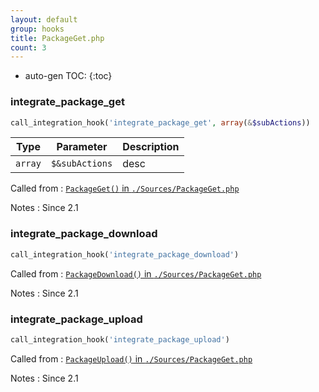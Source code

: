 ```yaml
---
layout: default
group: hooks
title: PackageGet.php
count: 3
---
```

* auto-gen TOC:
{:toc}
### integrate_package_get

```php
call_integration_hook('integrate_package_get', array(&$subActions))
```

Type|Parameter|Description
---|---|---
`array`|`$&subActions`|desc

Called from
: [`PackageGet()` in `./Sources/PackageGet.php`](../docs/packageget.html#packageget)

Notes
: Since 2.1

### integrate_package_download

```php
call_integration_hook('integrate_package_download')
```


Called from
: [`PackageDownload()` in `./Sources/PackageGet.php`](../docs/packageget.html#packagedownload)

Notes
: Since 2.1

### integrate_package_upload

```php
call_integration_hook('integrate_package_upload')
```


Called from
: [`PackageUpload()` in `./Sources/PackageGet.php`](../docs/packageget.html#packageupload)

Notes
: Since 2.1

